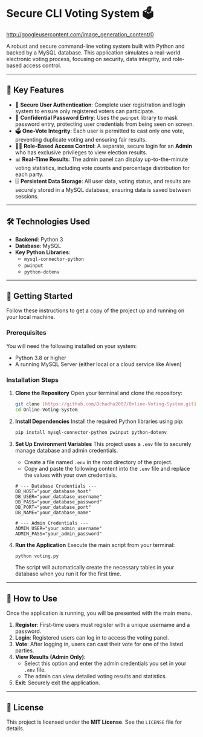 # Secure CLI Voting System 🗳️

http://googleusercontent.com/image_generation_content/0

A robust and secure command-line voting system built with Python and backed by a MySQL database. This application simulates a real-world electronic voting process, focusing on security, data integrity, and role-based access control.

---

## 🌟 Key Features

-   🔐 **Secure User Authentication**: Complete user registration and login system to ensure only registered voters can participate.
-   🤫 **Confidential Password Entry**: Uses the `pwinput` library to mask password entry, protecting user credentials from being seen on screen.
-   🗳️ **One-Vote Integrity**: Each user is permitted to cast only one vote, preventing duplicate voting and ensuring fair results.
-   👨‍💼 **Role-Based Access Control**: A separate, secure login for an **Admin** who has exclusive privileges to view election results.
-   📊 **Real-Time Results**: The admin panel can display up-to-the-minute voting statistics, including vote counts and percentage distribution for each party.
-   🗄️ **Persistent Data Storage**: All user data, voting status, and results are securely stored in a MySQL database, ensuring data is saved between sessions.

---

## 🛠️ Technologies Used

-   **Backend**: Python 3
-   **Database**: MySQL
-   **Key Python Libraries**:
    -   `mysql-connector-python`
    -   `pwinput`
    -   `python-dotenv`

---

## 🚀 Getting Started

Follow these instructions to get a copy of the project up and running on your local machine.

### Prerequisites

You will need the following installed on your system:
-   Python 3.8 or higher
-   A running MySQL Server (either local or a cloud service like Aiven)

### Installation Steps

1.  **Clone the Repository**
    Open your terminal and clone the repository:
    ```bash
    git clone [https://github.com/Dchadha2007/Online-Voting-System.git](https://github.com/Dchadha2007/Online-Voting-System.git)
    cd Online-Voting-System
    ```

2.  **Install Dependencies**
    Install the required Python libraries using pip:
    ```bash
    pip install mysql-connector-python pwinput python-dotenv
    ```

3.  **Set Up Environment Variables**
    This project uses a `.env` file to securely manage database and admin credentials.
    -   Create a file named `.env` in the root directory of the project.
    -   Copy and paste the following content into the `.env` file and replace the values with your own credentials.

    ```
    # --- Database Credentials ---
    DB_HOST="your_database_host"
    DB_USER="your_database_username"
    DB_PASS="your_database_password"
    DB_PORT="your_database_port"
    DB_NAME="your_database_name"

    # --- Admin Credentials ---
    ADMIN_USER="your_admin_username"
    ADMIN_PASS="your_admin_password"
    ```

4.  **Run the Application**
    Execute the main script from your terminal:
    ```bash
    python voting.py
    ```
    The script will automatically create the necessary tables in your database when you run it for the first time.

---

## 📝 How to Use

Once the application is running, you will be presented with the main menu.

1.  **Register**: First-time users must register with a unique username and a password.
2.  **Login**: Registered users can log in to access the voting panel.
3.  **Vote**: After logging in, users can cast their vote for one of the listed parties.
4.  **View Results (Admin Only)**:
    -   Select this option and enter the admin credentials you set in your `.env` file.
    -   The admin can view detailed voting results and statistics.
5.  **Exit**: Securely exit the application.

---

## 📜 License

This project is licensed under the **MIT License**. See the `LICENSE` file for details.
